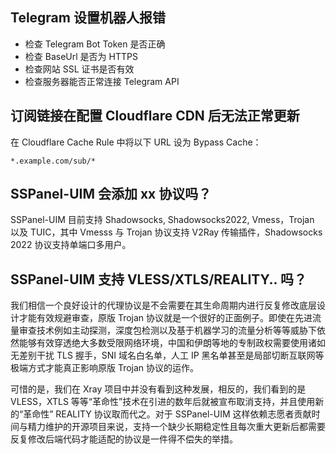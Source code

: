 ## Telegram 设置机器人报错

- 检查 Telegram Bot Token 是否正确
- 检查 BaseUrl 是否为 HTTPS
- 检查网站 SSL 证书是否有效
- 检查服务器能否正常连接 Telegram API

## 订阅链接在配置 Cloudflare CDN 后无法正常更新

在 Cloudflare Cache Rule 中将以下 URL 设为 Bypass Cache：

```
*.example.com/sub/*
```

## SSPanel-UIM 会添加 xx 协议吗？

SSPanel-UIM 目前支持 Shadowsocks, Shadowsocks2022, Vmess，Trojan 以及 TUIC，其中 Vmesss 与 Trojan 协议支持 V2Ray 传输插件，Shadowsocks 2022 协议支持单端口多用户。

## SSPanel-UIM 支持 VLESS/XTLS/REALITY.. 吗？

我们相信一个良好设计的代理协议是不会需要在其生命周期内进行反复修改底层设计才能有效规避审查，原版 Trojan 协议就是一个很好的正面例子。即使在先进流量审查技术例如主动探测，深度包检测以及基于机器学习的流量分析等等威胁下依然能够有效穿透绝大多数受限网络环境，中国和伊朗等地的专制政权需要使用诸如无差别干扰 TLS 握手，SNI 域名白名单，人工 IP 黑名单甚至是局部切断互联网等极端方式才能真正影响原版 Trojan 协议的运作。

可惜的是，我们在 Xray 项目中并没有看到这种发展，相反的，我们看到的是 VLESS，XTLS 等等“革命性”技术在引进的数年后就被宣布取消支持，并且使用新的“革命性” REALITY 协议取而代之。对于 SSPanel-UIM 这样依赖志愿者贡献时间与精力维护的开源项目来说，支持一个缺少长期稳定性且每次重大更新后都需要反复修改后端代码才能适配的协议是一件得不偿失的举措。
